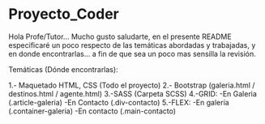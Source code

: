 # Proyecto_Coder

Hola Profe/Tutor... Mucho gusto saludarte, en el presente README especificaré un poco respecto de las temáticas abordadas y trabajadas, y en donde encontrarlas... a fin de que sea un poco mas sensilla la revisión.

Temáticas (Dónde encontrarlas):

1.- Maquetado HTML, CSS (Todo el proyecto)
2.- Bootstrap (galeria.html / destinos.html / agente.html)
3.-SASS (Carpeta SCSS)
4.-GRID: 
-En Galeria (.article-galeria)
-En Contacto (.div-contacto)
5.-FLEX:
-En galería (.container-galeria)
-En contacto (.main-contacto) 

